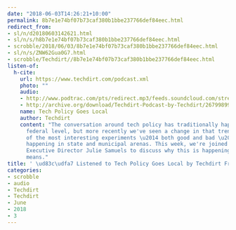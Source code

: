 ```yaml
---
date: "2018-06-03T14:26:21+10:00"
permalink: 8b7e1e74bf07b73caf380b1bbe237766def84eec.html
redirect_from:
- sl/n/d20180603142621.html
- sl/n/s/h8b7e1e74bf07b73caf380b1bbe237766def84eec.html
- scrobble/2018/06/03/8b7e1e74bf07b73caf380b1bbe237766def84eec.html
- sl/n/s/ZNW62Gua0G7.html
- scrobble/Techdirt//8b7e1e74bf07b73caf380b1bbe237766def84eec.html
listen-of:
  h-cite:
    url: https://www.techdirt.com/podcast.xml
    photo: ""
    audio:
    - http://www.podtrac.com/pts/redirect.mp3/feeds.soundcloud.com/stream/267998991-techdirt-tech-policy-goes-local.mp3
    - http://archive.org/download/Techdirt-Podcast-by-Techdirt/267998991-techdirt-tech-policy-goes-local.mp3
    name: Tech Policy Goes Local
    author: Techdirt
    content: "The conversation around tech policy has traditionally happened at the
      federal level, but more recently we've seen a change in that trend, and some
      of the most interesting experiments \u2014 both good and bad \u2014 have started
      happening in state and municipal arenas. This week, we're joined by Tech:NYC
      Executive Director Julie Samuels to discuss why this is happening and what it
      means."
title: ' \ud83c\udfa7 Listened to Tech Policy Goes Local by Techdirt From Techdirt'
categories:
- scrobble
- audio
- Techdirt
- Techdirt
- June
- 2018
- 3
---
```

